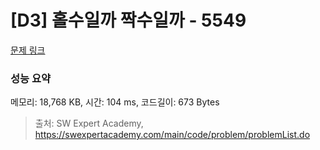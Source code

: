 # [D3] 홀수일까 짝수일까 - 5549 

[문제 링크](https://swexpertacademy.com/main/code/problem/problemDetail.do?contestProbId=AWWxpEDaAVoDFAW4) 

### 성능 요약

메모리: 18,768 KB, 시간: 104 ms, 코드길이: 673 Bytes



> 출처: SW Expert Academy, https://swexpertacademy.com/main/code/problem/problemList.do